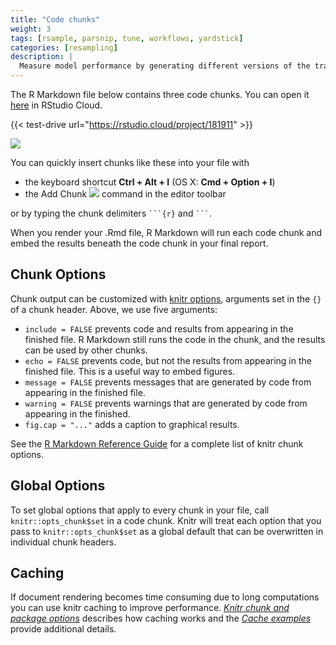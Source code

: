 ```yaml
---
title: "Code chunks"
weight: 3
tags: [rsample, parsnip, tune, workflows, yardstick]
categories: [resampling]
description: | 
  Measure model performance by generating different versions of the training data through resampling.
---
```



The R Markdown file below contains three code chunks. You can open it [here](https://rstudio.cloud/project/181911) in RStudio Cloud.

{{< test-drive url="https://rstudio.cloud/project/181911" >}}

![](code-1-options.png)
</br>

You can quickly insert chunks like these into your file with 

* the keyboard shortcut **Ctrl + Alt + I** (OS X: **Cmd + Option + I**)
* the Add Chunk ![](images/notebook-insert-chunk.png) command in the editor toolbar

or by typing the chunk delimiters ` ```{r} ` and ` ``` `.

When you render your .Rmd file, R Markdown will run each code chunk and embed the results beneath the code chunk in your final report.

## Chunk Options

Chunk output can be customized with [knitr options](http://yihui.name/knitr/options/), arguments set in the `{}` of a chunk header. Above, we use five arguments:

* `include = FALSE` prevents code and results from appearing in the finished file. R Markdown still runs the code in the chunk, and the results can be used by other chunks.
* `echo = FALSE` prevents code, but not the results from appearing in the finished file. This is a useful way to embed figures.
* `message = FALSE` prevents messages that are generated by code from appearing in the finished file.
* `warning = FALSE` prevents warnings that are generated by code from appearing in the finished.
* `fig.cap = "..."` adds a caption to graphical results.

See the [R Markdown Reference Guide](https://www.rstudio.com/wp-content/uploads/2015/03/rmarkdown-reference.pdf) for a complete list of knitr chunk options.

## Global Options

To set global options that apply to every chunk in your file, call `knitr::opts_chunk$set` in a code chunk. Knitr will treat each option that you pass to `knitr::opts_chunk$set` as a global default that can be overwritten in individual chunk headers.

## Caching

If document rendering becomes time consuming due to long computations you can use knitr caching to improve performance. [*Knitr chunk and package options*](http://yihui.name/knitr/options) describes how caching works and the [*Cache examples*](http://yihui.name/knitr/demo/cache/) provide additional details.

